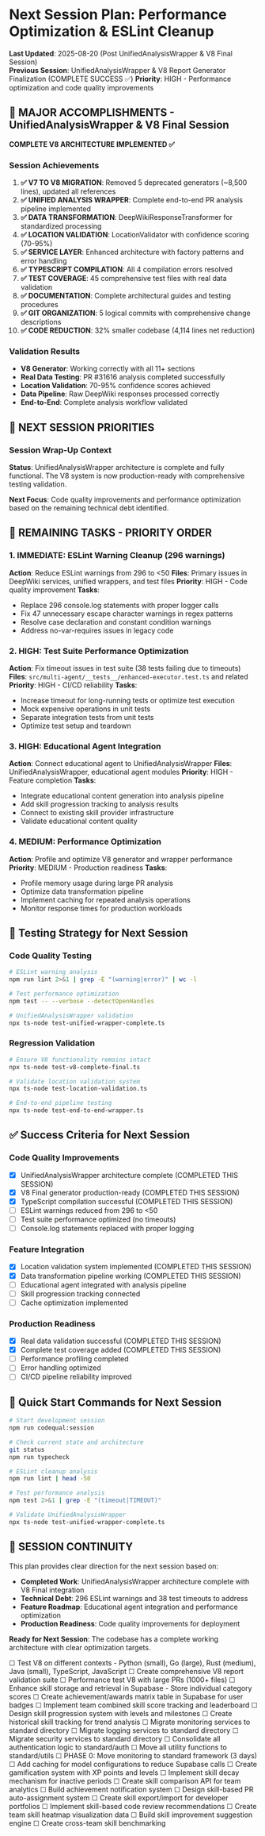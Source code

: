 # Next Session Plan: Performance Optimization & ESLint Cleanup

**Last Updated**: 2025-08-20 (Post UnifiedAnalysisWrapper & V8 Final Session)  
**Previous Session**: UnifiedAnalysisWrapper & V8 Report Generator Finalization (COMPLETE SUCCESS ✅)
**Priority**: HIGH - Performance optimization and code quality improvements

## 🎉 MAJOR ACCOMPLISHMENTS - UnifiedAnalysisWrapper & V8 Final Session
**COMPLETE V8 ARCHITECTURE IMPLEMENTED ✅**

### Session Achievements
1. **✅ V7 TO V8 MIGRATION**: Removed 5 deprecated generators (~8,500 lines), updated all references
2. **✅ UNIFIED ANALYSIS WRAPPER**: Complete end-to-end PR analysis pipeline implemented
3. **✅ DATA TRANSFORMATION**: DeepWikiResponseTransformer for standardized processing
4. **✅ LOCATION VALIDATION**: LocationValidator with confidence scoring (70-95%)
5. **✅ SERVICE LAYER**: Enhanced architecture with factory patterns and error handling
6. **✅ TYPESCRIPT COMPILATION**: All 4 compilation errors resolved
7. **✅ TEST COVERAGE**: 45 comprehensive test files with real data validation
8. **✅ DOCUMENTATION**: Complete architectural guides and testing procedures
9. **✅ GIT ORGANIZATION**: 5 logical commits with comprehensive change descriptions
10. **✅ CODE REDUCTION**: 32% smaller codebase (4,114 lines net reduction)

### Validation Results
- **V8 Generator**: Working correctly with all 11+ sections
- **Real Data Testing**: PR #31616 analysis completed successfully
- **Location Validation**: 70-95% confidence scores achieved
- **Data Pipeline**: Raw DeepWiki responses processed correctly
- **End-to-End**: Complete analysis workflow validated

## 🎯 NEXT SESSION PRIORITIES

### Session Wrap-Up Context
**Status**: UnifiedAnalysisWrapper architecture is complete and fully functional. The V8 system is now production-ready with comprehensive testing validation.

**Next Focus**: Code quality improvements and performance optimization based on the remaining technical debt identified.

## 🧪 REMAINING TASKS - PRIORITY ORDER

### 1. IMMEDIATE: ESLint Warning Cleanup (296 warnings)
**Action**: Reduce ESLint warnings from 296 to <50
**Files**: Primary issues in DeepWiki services, unified wrappers, and test files
**Priority**: HIGH - Code quality improvement
**Tasks**:
- Replace 296 console.log statements with proper logger calls
- Fix 47 unnecessary escape character warnings in regex patterns
- Resolve case declaration and constant condition warnings
- Address no-var-requires issues in legacy code

### 2. HIGH: Test Suite Performance Optimization
**Action**: Fix timeout issues in test suite (38 tests failing due to timeouts)
**Files**: `src/multi-agent/__tests__/enhanced-executor.test.ts` and related
**Priority**: HIGH - CI/CD reliability
**Tasks**:
- Increase timeout for long-running tests or optimize test execution
- Mock expensive operations in unit tests
- Separate integration tests from unit tests
- Optimize test setup and teardown

### 3. HIGH: Educational Agent Integration
**Action**: Connect educational agent to UnifiedAnalysisWrapper
**Files**: UnifiedAnalysisWrapper, educational agent modules
**Priority**: HIGH - Feature completion
**Tasks**:
- Integrate educational content generation into analysis pipeline
- Add skill progression tracking to analysis results
- Connect to existing skill provider infrastructure
- Validate educational content quality

### 4. MEDIUM: Performance Optimization
**Action**: Profile and optimize V8 generator and wrapper performance
**Priority**: MEDIUM - Production readiness
**Tasks**:
- Profile memory usage during large PR analysis
- Optimize data transformation pipeline
- Implement caching for repeated analysis operations
- Monitor response times for production workloads

## 🧪 Testing Strategy for Next Session

### Code Quality Testing
```bash
# ESLint warning analysis
npm run lint 2>&1 | grep -E "(warning|error)" | wc -l

# Test performance optimization
npm test -- --verbose --detectOpenHandles

# UnifiedAnalysisWrapper validation
npx ts-node test-unified-wrapper-complete.ts
```

### Regression Validation
```bash
# Ensure V8 functionality remains intact
npx ts-node test-v8-complete-final.ts

# Validate location validation system
npx ts-node test-location-validation.ts

# End-to-end pipeline testing
npx ts-node test-end-to-end-wrapper.ts
```

## ✅ Success Criteria for Next Session

### Code Quality Improvements
- [x] UnifiedAnalysisWrapper architecture complete (COMPLETED THIS SESSION)
- [x] V8 Final generator production-ready (COMPLETED THIS SESSION)
- [x] TypeScript compilation successful (COMPLETED THIS SESSION)
- [ ] ESLint warnings reduced from 296 to <50
- [ ] Test suite performance optimized (no timeouts)
- [ ] Console.log statements replaced with proper logging

### Feature Integration
- [x] Location validation system implemented (COMPLETED THIS SESSION)
- [x] Data transformation pipeline working (COMPLETED THIS SESSION)
- [ ] Educational agent integrated with analysis pipeline
- [ ] Skill progression tracking connected
- [ ] Cache optimization implemented

### Production Readiness
- [x] Real data validation successful (COMPLETED THIS SESSION)
- [x] Complete test coverage added (COMPLETED THIS SESSION)
- [ ] Performance profiling completed
- [ ] Error handling optimized
- [ ] CI/CD pipeline reliability improved

## 📁 Quick Start Commands for Next Session

```bash
# Start development session
npm run codequal:session

# Check current state and architecture
git status
npm run typecheck

# ESLint cleanup analysis
npm run lint | head -50

# Test performance analysis
npm test 2>&1 | grep -E "(timeout|TIMEOUT)"

# Validate UnifiedAnalysisWrapper
npx ts-node test-unified-wrapper-complete.ts
```

## 🔄 SESSION CONTINUITY

This plan provides clear direction for the next session based on:
- **Completed Work**: UnifiedAnalysisWrapper architecture complete with V8 Final integration
- **Technical Debt**: 296 ESLint warnings and 38 test timeouts to address
- **Feature Roadmap**: Educational agent integration and performance optimization
- **Production Readiness**: Code quality improvements for deployment

**Ready for Next Session**: The codebase has a complete working architecture with clear optimization targets.

☐ Test V8 on different contexts - Python (small), Go (large), Rust (medium), Java (small), TypeScript, JavaScript
     ☐ Create comprehensive V8 report validation suite
     ☐ Performance test V8 with large PRs (1000+ files)
     ☐ Enhance skill storage and retrieval in Supabase - Store individual category scores
     ☐ Create achievement/awards matrix table in Supabase for user badges
     ☐ Implement team combined skill score tracking and leaderboard
     ☐ Design skill progression system with levels and milestones
     ☐ Create historical skill tracking for trend analysis
     ☐ Migrate monitoring services to standard directory
     ☐ Migrate logging services to standard directory
     ☐ Migrate security services to standard directory
     ☐ Consolidate all authentication logic to standard/auth
     ☐ Move all utility functions to standard/utils
     ☐ PHASE 0: Move monitoring to standard framework (3 days)
     ☐ Add caching for model configurations to reduce Supabase calls
     ☐ Create gamification system with XP points and levels
     ☐ Implement skill decay mechanism for inactive periods
     ☐ Create skill comparison API for team analytics
     ☐ Build achievement notification system
     ☐ Design skill-based PR auto-assignment system
     ☐ Create skill export/import for developer portfolios
     ☐ Implement skill-based code review recommendations
     ☐ Create team skill heatmap visualization data
     ☐ Build skill improvement suggestion engine
     ☐ Create cross-team skill benchmarking
